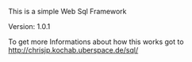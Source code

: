 This is a simple Web Sql Framework

Version: 1.0.1

To get more Informations about how this works got to
http://chrisjp.kochab.uberspace.de/sql/
